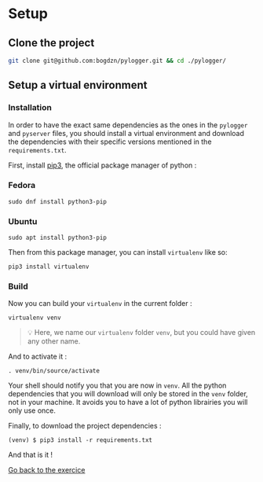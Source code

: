 # Setup

## Clone the project
```sh
git clone git@github.com:bogdzn/pylogger.git && cd ./pylogger/
```
## Setup a virtual environment

### Installation

In order to have the exact same dependencies as the ones in the `pylogger` and `pyserver` files,
you should install a virtual environment and download the dependencies with their specific versions
mentioned in the `requirements.txt`.

First, install [pip3](), the official package manager of python :

### Fedora
```shell
sudo dnf install python3-pip
```

### Ubuntu
```shell
sudo apt install python3-pip
```
Then from this package manager, you can install `virtualenv` like so:

```shell
pip3 install virtualenv
```

### Build
Now you can build your `virtualenv` in the current folder :
```shell
virtualenv venv
```
> :bulb: Here, we name our `virtualenv` folder `venv`, but you could have given any other name.

And to activate it :

```shell
. venv/bin/source/activate
```
Your shell should notify you that you are now in `venv`. All the python dependencies that you will download
will only be stored in the `venv` folder, not in your machine. It avoids you to have a lot of python librairies
you will only use once.

Finally, to download the project dependencies :

```shell
(venv) $ pip3 install -r requirements.txt
```

And that is it !

[Go back to the exercice](./README.md)
